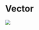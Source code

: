 # Vector

![][image-1]

[image-1]:	https://raw.githubusercontent.com/zhangpengnian/ImageRepository/master/img/20191020141431.png